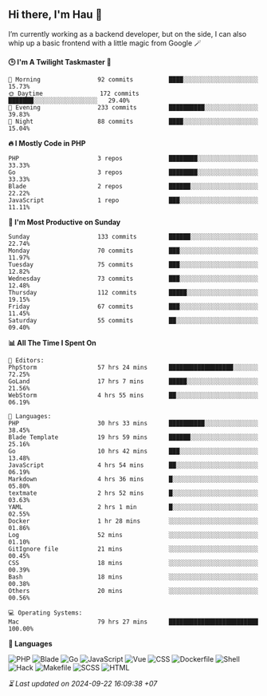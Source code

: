 ## Hi there, I'm Hau 👋
I’m currently working as a backend developer, but on the side, I can also whip up a basic frontend with a little magic from Google 🪄

<!--START_SECTION:readme-stats-->
**🕒 I'm A Twilight Taskmaster 🌆**

```text
🌅 Morning                92 commits          ████░░░░░░░░░░░░░░░░░░░░░   15.73%
🌞 Daytime                172 commits         ███████░░░░░░░░░░░░░░░░░░   29.40%
🌆 Evening                233 commits         ██████████░░░░░░░░░░░░░░░   39.83%
🌙 Night                  88 commits          ████░░░░░░░░░░░░░░░░░░░░░   15.04%
```

**🔥 I Mostly Code in PHP**

```text
PHP                      3 repos             ████████░░░░░░░░░░░░░░░░░   33.33%
Go                       3 repos             ████████░░░░░░░░░░░░░░░░░   33.33%
Blade                    2 repos             ██████░░░░░░░░░░░░░░░░░░░   22.22%
JavaScript               1 repo              ███░░░░░░░░░░░░░░░░░░░░░░   11.11%
```

**📅 I'm Most Productive on Sunday**

```text
Sunday                   133 commits         ██████░░░░░░░░░░░░░░░░░░░   22.74%
Monday                   70 commits          ███░░░░░░░░░░░░░░░░░░░░░░   11.97%
Tuesday                  75 commits          ███░░░░░░░░░░░░░░░░░░░░░░   12.82%
Wednesday                73 commits          ███░░░░░░░░░░░░░░░░░░░░░░   12.48%
Thursday                 112 commits         █████░░░░░░░░░░░░░░░░░░░░   19.15%
Friday                   67 commits          ███░░░░░░░░░░░░░░░░░░░░░░   11.45%
Saturday                 55 commits          ██░░░░░░░░░░░░░░░░░░░░░░░   09.40%
```

**📊 All The Time I Spent On**

```text
📝 Editors:
PhpStorm                 57 hrs 24 mins      ██████████████████░░░░░░░   72.25%
GoLand                   17 hrs 7 mins       █████░░░░░░░░░░░░░░░░░░░░   21.56%
WebStorm                 4 hrs 55 mins       ██░░░░░░░░░░░░░░░░░░░░░░░   06.19%

💬 Languages:
PHP                      30 hrs 33 mins      ██████████░░░░░░░░░░░░░░░   38.45%
Blade Template           19 hrs 59 mins      ██████░░░░░░░░░░░░░░░░░░░   25.16%
Go                       10 hrs 42 mins      ███░░░░░░░░░░░░░░░░░░░░░░   13.48%
JavaScript               4 hrs 54 mins       ██░░░░░░░░░░░░░░░░░░░░░░░   06.19%
Markdown                 4 hrs 36 mins       █░░░░░░░░░░░░░░░░░░░░░░░░   05.80%
textmate                 2 hrs 52 mins       █░░░░░░░░░░░░░░░░░░░░░░░░   03.63%
YAML                     2 hrs 1 min         █░░░░░░░░░░░░░░░░░░░░░░░░   02.55%
Docker                   1 hr 28 mins        ░░░░░░░░░░░░░░░░░░░░░░░░░   01.86%
Log                      52 mins             ░░░░░░░░░░░░░░░░░░░░░░░░░   01.10%
GitIgnore file           21 mins             ░░░░░░░░░░░░░░░░░░░░░░░░░   00.45%
CSS                      18 mins             ░░░░░░░░░░░░░░░░░░░░░░░░░   00.39%
Bash                     18 mins             ░░░░░░░░░░░░░░░░░░░░░░░░░   00.38%
Others                   20 mins             ░░░░░░░░░░░░░░░░░░░░░░░░░   00.56%

💻 Operating Systems:
Mac                      79 hrs 27 mins      █████████████████████████   100.00%
```

**💬 Languages**

![PHP](https://img.shields.io/badge/PHP-65.95%25-4F5D95?&logo=PHP&labelColor=151b23)
![Blade](https://img.shields.io/badge/Blade-26.62%25-f7523f?&logo=Blade&labelColor=151b23)
![Go](https://img.shields.io/badge/Go-03.12%25-00ADD8?&logo=Go&labelColor=151b23)
![JavaScript](https://img.shields.io/badge/JavaScript-02.43%25-f1e05a?&logo=JavaScript&labelColor=151b23)
![Vue](https://img.shields.io/badge/Vue-01.23%25-41b883?&logo=Vue&labelColor=151b23)
![CSS](https://img.shields.io/badge/CSS-00.29%25-563d7c?&logo=CSS&labelColor=151b23)
![Dockerfile](https://img.shields.io/badge/Dockerfile-00.12%25-384d54?&logo=Dockerfile&labelColor=151b23)
![Shell](https://img.shields.io/badge/Shell-00.09%25-89e051?&logo=Shell&labelColor=151b23)
![Hack](https://img.shields.io/badge/Hack-00.07%25-878787?&logo=Hack&labelColor=151b23)
![Makefile](https://img.shields.io/badge/Makefile-00.04%25-427819?&logo=Makefile&labelColor=151b23)
![SCSS](https://img.shields.io/badge/SCSS-00.02%25-c6538c?&logo=SCSS&labelColor=151b23)
![HTML](https://img.shields.io/badge/HTML-00.02%25-e34c26?&logo=HTML&labelColor=151b23)




*⏳ Last updated on 2024-09-22 16:09:38 +07*
<!--END_SECTION:readme-stats-->
